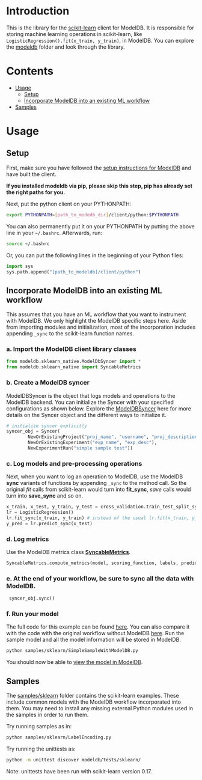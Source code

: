 # Introduction

This is the library for the [scikit-learn](http://scikit-learn.org/stable) client for ModelDB. It is responsible for storing machine learning operations in scikit-learn,
like `LogisticRegression().fit(x_train, y_train)`, in ModelDB. You can explore the [modeldb](modeldb) folder and look through the library.

# Contents

- [Usage](#usage)
    - [Setup](#setup)
    - [Incorporate ModelDB into an existing ML workflow](#incorporate-modeldb-into-an-existing-ml-workflow)
- [Samples](#samples)

# Usage

## Setup
First, make sure you have followed the [setup instructions for ModelDB](../../README.md#setup-and-installation) and have built the client.

**If you installed modeldb via pip, please skip this step, pip has already set the right paths for you.**

Next, put the python client on your PYTHONPATH:
```bash
export PYTHONPATH=[path_to_modedb_dir]/client/python:$PYTHONPATH
```
You can also permanently put it on your PYTHONPATH by putting the above line in your `~/.bashrc`. Afterwards, run:
```bash
source ~/.bashrc
```

Or, you can put the following lines in the beginning of your Python files:
```python
import sys
sys.path.append("[path_to_modeldb]/client/python")
```

## Incorporate ModelDB into an existing ML workflow

This assumes that you have an ML workflow that you want to instrument with ModelDB. We only highlight the ModelDB specific steps here. Aside from importing modules and initialization, most of the incorporation includes appending `_sync` to the scikit-learn function names.


### a. Import the ModelDB client library classes

```python
from modeldb.sklearn_native.ModelDbSyncer import *
from modeldb.sklearn_native import SyncableMetrics
```

### b. Create a ModelDB syncer
ModelDBSyncer is the object that logs models and operations to the ModelDB backend. You can initialize the Syncer with your specified configurations as shown below.
Explore the [ModelDBSyncer](modeldb/basic/ModelDbSyncerBase.py) here for more details on the Syncer object and the different ways to initialize it.

<!-- You can initialize the syncer either from a config file (e.g. [syncer.json](https://github.com/mitdbg/modeldb/blob/master/client/syncer.json)) or explicitly via arguments.

```python
# initialize syncer from config file
FIX.
ModelDbSyncer.setSyncer(new ModelDBSyncer(SyncerConfig(path_to_config)))
```
OR-->

```python
# initialize syncer explicitly
syncer_obj = Syncer(
        NewOrExistingProject("proj_name", "username", "proj_description"),
        NewOrExistingExperiment("exp_name", "exp_desc"),
        NewExperimentRun("simple sample test"))
```

### c. Log models and pre-processing operations
Next, when you want to log an operation to ModelDB, use the ModelDB **sync** variants of functions by appending `_sync` to the method call. So the original _fit_ calls from scikit-learn would turn into **fit_sync**, _save_ calls would turn into **save_sync** and so on.

```python
x_train, x_test, y_train, y_test = cross_validation.train_test_split_sync(df, target, test_size=0.3)
lr = LogisticRegression()
lr.fit_sync(x_train, y_train) # instead of the usual lr.fit(x_train, y_train)
y_pred = lr.predict_sync(x_test)
```

### d. Log metrics
Use the ModelDB metrics class [**SyncableMetrics**](modeldb/sklearn_native/SyncableMetrics.py).

```python
SyncableMetrics.compute_metrics(model, scoring_function, labels, predictions, dataframe, predictionCol, labelCol)
```
### e. At the end of your workflow, be sure to sync all the data with ModelDB.
```python
 syncer_obj.sync()
```

### f. Run your model
The full code for this example can be found [here](samples/sklearn/SimpleSampleWithModelDB.py). You can also compare it with the code with the original workflow without ModelDB [here](samples/sklearn/SimpleSample.py). Run the sample model and all the model information will be stored in ModelDB.

```bash
python samples/sklearn/SimpleSampleWithModelDB.py
```

You should now be able to [view the model in ModelDB](../../#view-your-models-in-modeldb).

## Samples

The [samples/sklearn](samples/sklearn) folder contains the scikit-learn examples. These include common models with the ModelDB workflow incorporated into them. You may need to install any missing external Python modules used in the samples in order to run them.

Try running samples as in:
```bash
python samples/sklearn/LabelEncoding.py
```

Try running the unittests as:
```bash
python -m unittest discover modeldb/tests/sklearn/
```

Note: unittests have been run with scikit-learn version 0.17.

